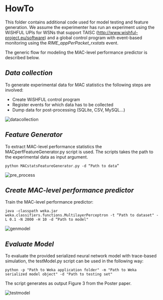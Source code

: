 # HowTo

This folder contains additional code used for model testing and feature generation. We assume the experimenter has run an experiment using the WiSHFUL UPIs for WSNs that support TAISC (http://www.wishful-project.eu/software) and a global control program with event-based monitoring using the *RIME_appPerPacket_rxstats* event.

The generic flow for modeling the MAC-level performance predictor is described below.

## *Data collection*

To generate experimental data for MAC statistics the following steps are involved:
* Create WiSHFUL control program
* Register events for which data has to be collected
* Dump data for post-processing (SQLite, CSV, MySQL...)

![datacollection](https://cloud.githubusercontent.com/assets/7999611/22187153/9311db1e-e101-11e6-889e-95d2bbc69e05.JPG)


## *Feature Generator*

To extract MAC-level performance statistics the MACperfFeatureGenerator.py script is used. The scripts takes the path to the experimental data as input argument.
```
python MACstatsFeatureGenerator.py -d “Path to data”
```
![pre_process](https://cloud.githubusercontent.com/assets/7999611/22187164/c1465528-e101-11e6-9f2d-ab94836bf3f0.jpg)


## *Create MAC-level performance predictor*
Train the MAC-level performance predictor:
```
java -classpath weka.jar weka.classifiers.functions.MultilayerPerceptron -t “Path to dataset" -L 0.1 -N 2000 -H 10 -d “Path to model"
```
![genmodel](https://cloud.githubusercontent.com/assets/7999611/22187171/cf2cda7c-e101-11e6-8684-41ebd0e7b8d4.jpg)


## *Evaluate Model*

To evaluate the provided serialized neural network model with trace-based simulation, the testModel.py script can be used in the following way:
```
python -p "Path to Weka application folder" -m "Path to Weka serialized model object" -d "Path to testing set"
```
The script generates as output Figure 3 from the Poster paper.

![testmodel](https://cloud.githubusercontent.com/assets/7999611/22187173/d9e6da58-e101-11e6-973f-8b4ad5bd3a03.jpg)
